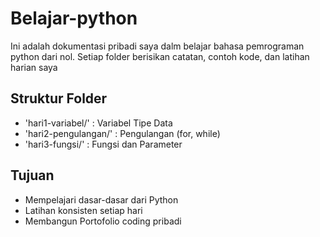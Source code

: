 # Belajar-python
Ini adalah dokumentasi pribadi saya dalm belajar bahasa pemrograman python dari nol. Setiap folder berisikan catatan, contoh kode, dan latihan harian saya

## Struktur Folder
- 'hari1-variabel/' : Variabel Tipe Data
- 'hari2-pengulangan/' : Pengulangan (for, while)
- 'hari3-fungsi/' : Fungsi dan Parameter

## Tujuan
- Mempelajari dasar-dasar dari Python
- Latihan konsisten setiap hari
- Membangun Portofolio coding pribadi 


